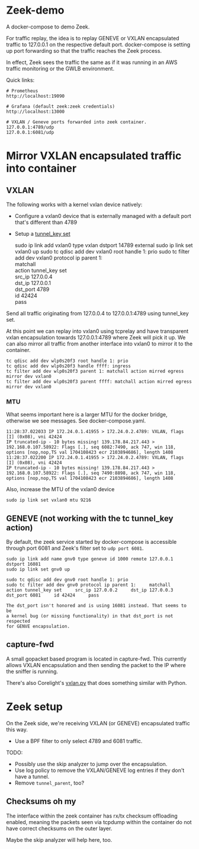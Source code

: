 # Zeek-demo

A docker-compose to demo Zeek.

For traffic replay, the idea is to replay GENEVE or VXLAN encapsulated
traffic to 127.0.0.1 on the respective default port. docker-compose is
setting up port forwarding so that the traffic reaches the Zeek process.

In effect, Zeek sees the traffic the same as if it was running in an
AWS traffic monitoring or the GWLB environment.

Quick links:

    # Prometheus
    http://localhost:19090

    # Grafana (default zeek:zeek credentials)
    http://localhost:13000

    # VXLAN / Geneve ports forwarded into zeek container.
    127.0.0.1:4789/udp
    127.0.0.1:6081/udp


# Mirror VXLAN encapsulated traffic into container

## VXLAN

The following works with a kernel vxlan device natively:
 * Configure a vxlan0 device that is externally managed with a default port that's different than 4789
 * Setup a [tunnel_key set](https://man7.org/linux/man-pages/man8/tc-tunnel_key.8.html)

    sudo ip link add vxlan0 type vxlan dstport 14789 external
    sudo ip link set vxlan0 up
    sudo tc qdisc add dev vxlan0 root handle 1: prio
    sudo tc filter add dev vxlan0 protocol ip parent 1: \
       matchall \
       action tunnel_key set \
       src_ip 127.0.0.4 \
       dst_ip 127.0.0.1 \
       dst_port 4789 \
       id 42424 \
       pass

Send all traffic originating from 127.0.0.4 to 127.0.0.1:4789 using tunnel_key set.

At this point we can replay into vxlan0 using tcprelay and have transparent
vxlan encapsulation towards 127.0.0.1:4789 where Zeek will pick it up. We can
also mirror all traffic from another interface into vxlan0 to mirror it to
the container.

    tc qdisc add dev wlp0s20f3 root handle 1: prio
    tc qdisc add dev wlp0s20f3 handle ffff: ingress
    tc filter add dev wlp0s20f3 parent 1: matchall action mirred egress mirror dev vxlan0
    tc filter add dev wlp0s20f3 parent ffff: matchall action mirred egress mirror dev vxlan0

### MTU

What seems important here is a larger MTU for the docker bridge, otherwise
we see messages. See docker-compose.yaml.

    11:28:37.022033 IP 172.24.0.1.41955 > 172.24.0.2.4789: VXLAN, flags [I] (0x08), vni 42424
    IP truncated-ip - 10 bytes missing! 139.178.84.217.443 > 192.168.0.107.58922: Flags [.], seq 6082:7490, ack 747, win 118, options [nop,nop,TS val 1704108423 ecr 2103894686], length 1408
    11:28:37.022200 IP 172.24.0.1.41955 > 172.24.0.2.4789: VXLAN, flags [I] (0x08), vni 42424
    IP truncated-ip - 10 bytes missing! 139.178.84.217.443 > 192.168.0.107.58922: Flags [.], seq 7490:8898, ack 747, win 118, options [nop,nop,TS val 1704108423 ecr 2103894686], length 1408

Also, increase the MTU of the vxlan0 device

    sudo ip link set vxlan0 mtu 9216


## GENEVE (not working with the tc tunnel_key action)

By default, the zeek service started by docker-compose is accessible
through port 6081 and Zeek's filter set to ``udp port 6081``.

    sudo ip link add name gnv0 type geneve id 1000 remote 127.0.0.1 dstport 16081
    sudo ip link set gnv0 up

    sudo tc qdisc add dev gnv0 root handle 1: prio
    sudo tc filter add dev gnv0 protocol ip parent 1:     matchall     action tunnel_key set     src_ip 127.0.0.2     dst_ip 127.0.0.3     dst_port 6081     id 42424     pass

    The dst_port isn't honored and is using 16081 instead. That seems to be
    a kernel bug (or missing functionality) in that dst_port is not respected
    for GENVE encapsulation.

## capture-fwd

A small gopacket based program is located in capture-fwd. This currently
allows VXLAN encapsulation and then sending the packet to the IP where
the sniffer is running.

There's also Corelight's [vxlan.py](https://github.com/corelight/container-monitoring/blob/main/monitoring/vxlan.py)
that does something similar with Python.


# Zeek setup

On the Zeek side, we're receiving VXLAN (or GENEVE) encapsulated traffic
this way.

* Use a BPF filter to only select 4789 and 6081 traffic.

TODO:
* Possibly use the skip analyzer to jump over the encapsulation.
* Use log policy to remove the VXLAN/GENEVE log entries if they
  don't have a tunnel.
* Remove `tunnel_parent`, too?

## Checksums oh my

The interface within the zeek container has rx/tx checksum offloading
enabled, meaning the packets seen via tcpdump within the container do
not have correct checksums on the outer layer.

Maybe the skip analyzer will help here, too.
